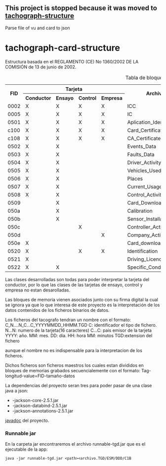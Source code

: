 ## **This project is stopped** because it was moved to [tachograph-structure](https://github.com/Negrero/tachograph-structure)
Parse file of vu and card to json
# tachograph-card-structure


Estructura basada en el REGLAMENTO (CE) No 1360/2002 DE LA COMISIÓN de 13 de junio de 2002.



<table>
  <caption>Tabla de bloques de memoria</caption>
  <tr>
    <th rowspan="2">FID</th>
    <th colspan="4">Tarjeta</th>
    <th rowspan="2">Archivo</th>
    <th rowspan="2">Clase java</th>
    <th>Observaciones</th>
  </tr>
  <tr>
    <th>Conductor</th>
    <th>Ensayo</th>
    <th>Control</th>
    <th>Empresa</th>
  </tr>
  <tr>
    <td>0002</td> <td>X</td> <td>X</td> <td>X</td> <td>X</td> <td>ICC</td> <td>CardIccIdentification</td>
  </tr>
  <tr>
    <td>0005</td> <td>X</td> <td>X</td> <td>X</td> <td>X</td> <td>IC</td> <td>CardChipApplicationIdentification</td>
  </tr>
  <tr>
    <td>0501</td> <td>X</td> <td>X</td> <td>X</td> <td>X</td> <td>Aplication_Identification</td> <td>DriverCardApplicationIdentification</td>
  </tr>
  <tr>
    <td>c100</td> <td>X</td> <td>X</td> <td>X</td> <td>X</td> <td>Card_Certificate/td> <td>CardCertificate</td>
  </tr>
  <tr>
    <td>c108</td> <td>X</td> <td>X</td> <td>X</td> <td>X</td> <td>CA_Certificate</td> <td>MemberStateCertificate</td>
  </tr>
  <tr>
    <td>0502</td> <td>X</td> <td>X</td> <td></td> <td></td> <td>Events_Data</td> <td>CardEventData</td>
  </tr>
  <tr>
    <td>0503</td> <td>X</td> <td>X</td> <td></td> <td></td> <td>Faults_Data</td> <td>CardEventData</td>
  </tr>
  <tr>
    <td>0504</td> <td>X</td> <td>X</td> <td></td> <td></td> <td>Driver_Activity_Data</td> <td>CardDriverActivity</td>
  </tr>
  <tr>
    <td>0505</td> <td>X</td> <td>X</td> <td></td> <td></td> <td>Vehicles_Used</td> <td>CardVehiclesUsed</td>
  </tr>
  <tr>
    <td>0506</td> <td>X</td> <td>X</td> <td></td> <td></td> <td>Places</td> <td>CardPlaceDailyWorkPeriod</td>
  </tr>
  <tr>
    <td>0507</td> <td>X</td> <td>X</td> <td></td> <td></td> <td>Current_Usage</td> <td>CardCurrentUse</td>
  </tr>
  <tr>
    <td>0508</td> <td>X</td> <td>X</td> <td></td> <td></td> <td>Control_Activity_Data</td> <td>CardControlActivityDataRecord</td>
  </tr>
  <tr>
    <td>0509</td> <td></td> <td>X</td> <td></td> <td></td> <td>Card_Download</td> <td>NoOfCalibrationsSinceDownload</td><td>sin desarrollar</td>
  </tr>
  <tr>
    <td>050a</td> <td></td> <td>X</td> <td></td> <td></td> <td>Calibration</td> <td>WorkshopCardCalibrationData</td><td>sin desarrollar</td>
  </tr>
  <tr>
    <td>050b</td> <td></td> <td>X</td> <td></td> <td></td> <td>Sensor_Installation_data</td> <td>SensorInstallationSecData</td><td>sin desarrollar</td>
  </tr>  
  <tr>
    <td>050c</td> <td></td> <td></td> <td>X</td> <td></td> <td>Controller_Activity_Data</td> <td>ControlCardControlActivityData</td><td>sin desarrollar</td>
  </tr>
  <tr>
    <td>050d</td> <td></td> <td></td> <td></td> <td>X</td> <td>Company_Activity_Data</td> <td>CompanyActivityData</td><td>sin desarrollar</td>
  </tr>
  <tr>
    <td>050e</td> <td>X</td> <td></td> <td></td> <td></td> <td>Card_download</td> <td>LastCardDownload</td>
  </tr>
  <tr>
    <td>0520</td> <td>X</td> <td></td> <td>X</td> <td>X</td> <td>Identification</td> <td>Identification</td>
  </tr>
  <tr>
    <td>0521</td> <td>X</td> <td></td> <td></td> <td></td> <td>Driving_Licence_Info</td> <td>CardDrivingLicenceInformation</td>
  </tr>
  <tr>
    <td>0522</td> <td>X</td> <td>X</td> <td></td> <td></td> <td>Specific_Conditions</td> <td>SpecificConditionRecord</td>
  </tr>
</table>

  
  
  
  Las clases desarrolladas son todas para poder interpretar la tarjeta del conductor, por lo que las clases de 
  las tarjetas de ensayo, control y empresa no estan desarolladas.

  Las bloques de memoria vienen asociados junto con su firma digital la cual se ignora ya que lo que interesa de este
  proyecto es la interpretación de los datos contenidos de los ficheros binarios de datos.
  
  Los ficheros del tacografo tendran un nombre con el formato: 
  C_N....N_C...C_YYYYMMDD_HHMM.TGD
  C: identificador el tipo de fichero.
  N...N: numero de la tarjeta(16 caracteres)
  C...C: pais emisor de la tarjeta
  YYYY: año.
  MM: mes.
  DD: dia.
  HH: hora
  MM: minutos
  TGD:extension del fichero
  
  aunque el nombre no es indispensable para la interpretacion de los ficheros.
  
  Dichos ficheros son ficheros maestros los cuales estan divididos en bloques de memorias grabados secuencialemente
  con el formato:
  Tag-longitud-value=FID-tamaño-datos
  
  <p>La dependencias del proyecto seran tres para poder pasar de una clase java a json:
  <ul>
    <li>-jackson-core-2.5.1.jar</li>
    <li>-jackson-databind-2.5.1.jar</li>
    <li>-jackson-annotations-2.5.1.jar</li>
  </ul>
  </p>
  <p> <a href="http://tacografojavadoc.valdepeace.com/">javadoc</a> del proyecto.</p>

### Runnable jar
En la carpeta jar encontraremos el archivo runnable-tgd.jar que es el ejecutable de la app:

 ```java -jar runnable-tgd.jar <path><archivo.TGD/ESM/DDD/C1B```